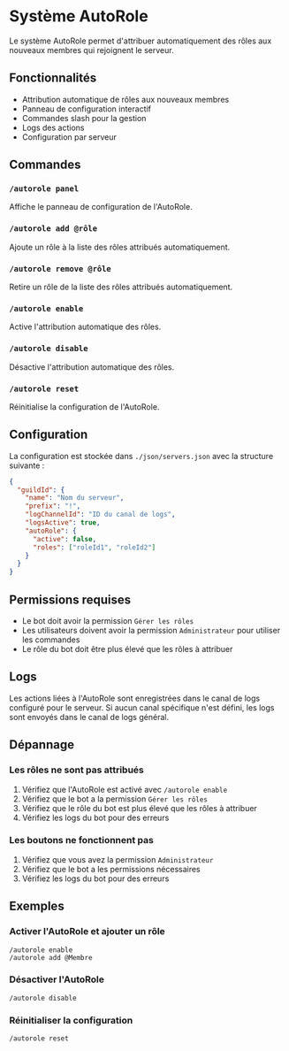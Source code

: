 # Système AutoRole

Le système AutoRole permet d'attribuer automatiquement des rôles aux nouveaux membres qui rejoignent le serveur.

## Fonctionnalités

- Attribution automatique de rôles aux nouveaux membres
- Panneau de configuration interactif
- Commandes slash pour la gestion
- Logs des actions
- Configuration par serveur

## Commandes

### `/autorole panel`
Affiche le panneau de configuration de l'AutoRole.

### `/autorole add @rôle`
Ajoute un rôle à la liste des rôles attribués automatiquement.

### `/autorole remove @rôle`
Retire un rôle de la liste des rôles attribués automatiquement.

### `/autorole enable`
Active l'attribution automatique des rôles.

### `/autorole disable`
Désactive l'attribution automatique des rôles.

### `/autorole reset`
Réinitialise la configuration de l'AutoRole.

## Configuration

La configuration est stockée dans `./json/servers.json` avec la structure suivante :

```json
{
  "guildId": {
    "name": "Nom du serveur",
    "prefix": "!",
    "logChannelId": "ID du canal de logs",
    "logsActive": true,
    "autoRole": {
      "active": false,
      "roles": ["roleId1", "roleId2"]
    }
  }
}
```

## Permissions requises

- Le bot doit avoir la permission `Gérer les rôles`
- Les utilisateurs doivent avoir la permission `Administrateur` pour utiliser les commandes
- Le rôle du bot doit être plus élevé que les rôles à attribuer

## Logs

Les actions liées à l'AutoRole sont enregistrées dans le canal de logs configuré pour le serveur. Si aucun canal spécifique n'est défini, les logs sont envoyés dans le canal de logs général.

## Dépannage

### Les rôles ne sont pas attribués

1. Vérifiez que l'AutoRole est activé avec `/autorole enable`
2. Vérifiez que le bot a la permission `Gérer les rôles`
3. Vérifiez que le rôle du bot est plus élevé que les rôles à attribuer
4. Vérifiez les logs du bot pour des erreurs

### Les boutons ne fonctionnent pas

1. Vérifiez que vous avez la permission `Administrateur`
2. Vérifiez que le bot a les permissions nécessaires
3. Vérifiez les logs du bot pour des erreurs

## Exemples

### Activer l'AutoRole et ajouter un rôle

```
/autorole enable
/autorole add @Membre
```

### Désactiver l'AutoRole

```
/autorole disable
```

### Réinitialiser la configuration

```
/autorole reset
```
